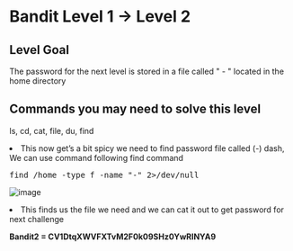 # Bandit Level 1 → Level 2 # 

## Level Goal ##

<p>The password for the next level is stored in a file called " - " located in the home directory</p>

## Commands you may need to solve this level ##
<p>ls, cd, cat, file, du, find</p>

<li>This now get’s a bit spicy we need to find password file called (-) dash, We can use command following find command</li>


<pre>find /home -type f -name "-" 2>/dev/null</pre>

![image](https://user-images.githubusercontent.com/85706972/152294513-7201d7fb-3268-4b84-b59a-07063852a0b2.png)

<li>This finds us the file we need and we can cat it out to get password for next challenge</li>

<p><strong>Bandit2 = CV1DtqXWVFXTvM2F0k09SHz0YwRINYA9</strong></p>
